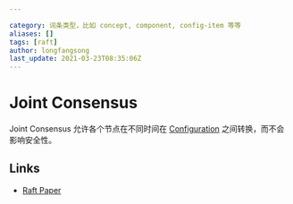 ```yaml
---

category: 词条类型，比如 concept, component, config-item 等等
aliases: []
tags: [raft]
author: longfangsong
last_update: 2021-03-23T08:35:06Z
---
```


# Joint Consensus

Joint Consensus 允许各个节点在不同时间在 [Configuration](https://longfangsong.github.io/tipedia/zh/what/configuration.html) 之间转换，而不会影响安全性。 

## Links

- [Raft Paper](https://raft.github.io/raft.pdf)
